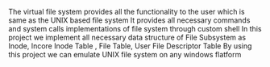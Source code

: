The virtual file system provides all the functionality to the user which is same as the UNIX based file system
It provides all necessary commands and system calls implementations of file system through custom shell
In this project we implement all necessary data structure of File Subsystem as Inode, Incore Inode Table , File Table, User File Descriptor Table
By using this project we can emulate UNIX file system on any windows flatform 
